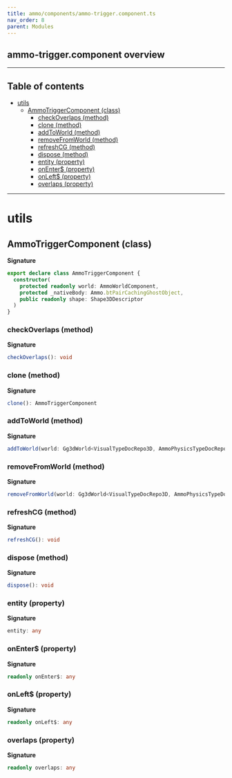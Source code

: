 ```yaml
---
title: ammo/components/ammo-trigger.component.ts
nav_order: 8
parent: Modules
---
```


## ammo-trigger.component overview

---

<h2 class="text-delta">Table of contents</h2>

- [utils](#utils)
  - [AmmoTriggerComponent (class)](#ammotriggercomponent-class)
    - [checkOverlaps (method)](#checkoverlaps-method)
    - [clone (method)](#clone-method)
    - [addToWorld (method)](#addtoworld-method)
    - [removeFromWorld (method)](#removefromworld-method)
    - [refreshCG (method)](#refreshcg-method)
    - [dispose (method)](#dispose-method)
    - [entity (property)](#entity-property)
    - [onEnter$ (property)](#onenter-property)
    - [onLeft$ (property)](#onleft-property)
    - [overlaps (property)](#overlaps-property)

---

# utils

## AmmoTriggerComponent (class)

**Signature**

```ts
export declare class AmmoTriggerComponent {
  constructor(
    protected readonly world: AmmoWorldComponent,
    protected _nativeBody: Ammo.btPairCachingGhostObject,
    public readonly shape: Shape3DDescriptor
  )
}
```

### checkOverlaps (method)

**Signature**

```ts
checkOverlaps(): void
```

### clone (method)

**Signature**

```ts
clone(): AmmoTriggerComponent
```

### addToWorld (method)

**Signature**

```ts
addToWorld(world: Gg3dWorld<VisualTypeDocRepo3D, AmmoPhysicsTypeDocRepo>)
```

### removeFromWorld (method)

**Signature**

```ts
removeFromWorld(world: Gg3dWorld<VisualTypeDocRepo3D, AmmoPhysicsTypeDocRepo>): void
```

### refreshCG (method)

**Signature**

```ts
refreshCG(): void
```

### dispose (method)

**Signature**

```ts
dispose(): void
```

### entity (property)

**Signature**

```ts
entity: any
```

### onEnter$ (property)

**Signature**

```ts
readonly onEnter$: any
```

### onLeft$ (property)

**Signature**

```ts
readonly onLeft$: any
```

### overlaps (property)

**Signature**

```ts
readonly overlaps: any
```

